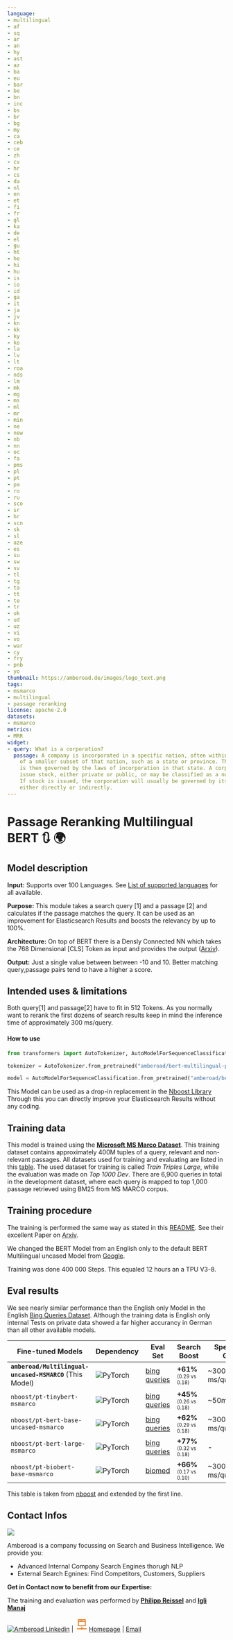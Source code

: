 ```yaml
---
language: 
- multilingual
- af
- sq
- ar
- an
- hy
- ast
- az
- ba
- eu
- bar
- be
- bn
- inc
- bs
- br
- bg
- my
- ca
- ceb
- ce
- zh
- cv
- hr
- cs
- da
- nl
- en
- et
- fi
- fr
- gl
- ka
- de
- el
- gu
- ht
- he
- hi
- hu
- is
- io
- id
- ga
- it
- ja
- jv
- kn
- kk
- ky
- ko
- la
- lv
- lt
- roa
- nds
- lm
- mk
- mg
- ms
- ml
- mr
- min
- ne
- new
- nb
- nn
- oc
- fa
- pms
- pl
- pt
- pa
- ro
- ru
- sco
- sr
- hr
- scn
- sk
- sl
- aze
- es
- su
- sw
- sv
- tl
- tg
- ta
- tt
- te
- tr
- uk
- ud
- uz
- vi
- vo
- war
- cy
- fry
- pnb
- yo
thumbnail: https://amberoad.de/images/logo_text.png
tags:
- msmarco
- multilingual
- passage reranking
license: apache-2.0
datasets:
- msmarco
metrics:
- MRR
widget:
- query: What is a corporation?
  passage: A company is incorporated in a specific nation, often within the bounds
    of a smaller subset of that nation, such as a state or province. The corporation
    is then governed by the laws of incorporation in that state. A corporation may
    issue stock, either private or public, or may be classified as a non-stock corporation.
    If stock is issued, the corporation will usually be governed by its shareholders,
    either directly or indirectly.
---
```


# Passage Reranking Multilingual BERT 🔃 🌍



## Model description
**Input:** Supports over 100 Languages. See [List of supported languages](https://github.com/google-research/bert/blob/master/multilingual.md#list-of-languages) for all available.

**Purpose:** This module takes a search query [1] and a passage [2] and calculates if the passage matches the query. 
It can be used as an improvement for Elasticsearch Results and boosts the relevancy by up to 100%. 

**Architecture:** On top of BERT there is a Densly Connected NN which takes the 768 Dimensional [CLS] Token as input and provides the output ([Arxiv](https://arxiv.org/abs/1901.04085)).

**Output:** Just a single value between between -10 and 10. Better matching query,passage pairs tend to have a higher a score.



## Intended uses & limitations
Both query[1] and passage[2] have to fit in 512 Tokens.
As you normally want to rerank the first dozens of search results keep in mind the inference time of approximately 300 ms/query.

#### How to use

```python
from transformers import AutoTokenizer, AutoModelForSequenceClassification

tokenizer = AutoTokenizer.from_pretrained("amberoad/bert-multilingual-passage-reranking-msmarco")

model = AutoModelForSequenceClassification.from_pretrained("amberoad/bert-multilingual-passage-reranking-msmarco")
```

This Model can be used as a drop-in replacement in the [Nboost Library](https://github.com/koursaros-ai/nboost)
Through this you can directly improve your Elasticsearch Results without any coding. 


## Training data

This model is trained using the [**Microsoft MS Marco Dataset**](https://microsoft.github.io/msmarco/ "Microsoft MS Marco"). This training dataset contains approximately 400M tuples of a query, relevant and non-relevant passages. All datasets used for training and evaluating are listed in this [table](https://github.com/microsoft/MSMARCO-Passage-Ranking#data-information-and-formating). The used dataset for training is called *Train Triples Large*, while the evaluation was made on *Top 1000 Dev*. There are 6,900 queries in total in the development dataset, where each query is mapped to top 1,000 passage retrieved using BM25 from MS MARCO corpus. 

## Training procedure

The training is performed the same way as stated in this [README](https://github.com/nyu-dl/dl4marco-bert "NYU Github"). See their excellent Paper on [Arxiv](https://arxiv.org/abs/1901.04085). 

We changed the BERT Model from an English only to the default BERT Multilingual uncased Model from [Google](https://huggingface.co/bert-base-multilingual-uncased).

Training was done 400 000 Steps. This equaled 12 hours an a TPU V3-8.


## Eval results

We see nearly similar performance than the English only Model in the English [Bing Queries Dataset](http://www.msmarco.org/). Although the training data is English only internal Tests on private data showed a far higher accurancy in German than all other available models.



Fine-tuned Models                                                                   | Dependency                                                                   | Eval Set                                                           | Search Boost<a href='#benchmarks'> | Speed on GPU
----------------------------------------------------------------------------------- | ---------------------------------------------------------------------------- | ------------------------------------------------------------------ | ----------------------------------------------------- | ----------------------------------
**`amberoad/Multilingual-uncased-MSMARCO`**  (This Model)                                       | <img alt="PyTorch" src="https://img.shields.io/badge/PyTorch-blue"/>          |  <a href ='http://www.msmarco.org/'>bing queries</a>               | **+61%** <sub><sup>(0.29 vs 0.18)</sup></sub>         | ~300 ms/query <a href='#footnotes'>
`nboost/pt-tinybert-msmarco`                                          | <img alt="PyTorch" src="https://img.shields.io/badge/PyTorch-red"/>          |  <a href ='http://www.msmarco.org/'>bing queries</a>               | **+45%** <sub><sup>(0.26 vs 0.18)</sup></sub>         | ~50ms/query <a href='#footnotes'>
`nboost/pt-bert-base-uncased-msmarco`                                               | <img alt="PyTorch" src="https://img.shields.io/badge/PyTorch-red"/>          | <a href ='http://www.msmarco.org/'>bing queries</a>                | **+62%** <sub><sup>(0.29 vs 0.18)</sup></sub>         | ~300 ms/query<a href='#footnotes'>
`nboost/pt-bert-large-msmarco`                                                      | <img alt="PyTorch" src="https://img.shields.io/badge/PyTorch-red"/>          | <a href ='http://www.msmarco.org/'>bing queries</a>                | **+77%** <sub><sup>(0.32 vs 0.18)</sup></sub>         | -
`nboost/pt-biobert-base-msmarco`                                                    | <img alt="PyTorch" src="https://img.shields.io/badge/PyTorch-red"/>          | <a href ='https://github.com/naver/biobert-pretrained'>biomed</a>  | **+66%** <sub><sup>(0.17 vs 0.10)</sup></sub>         | ~300 ms/query<a href='#footnotes'>

This table is taken from [nboost](https://github.com/koursaros-ai/nboost) and extended by the first line. 



## Contact Infos

![](https://amberoad.de/images/logo_text.png)

Amberoad is a company focussing on Search and Business Intelligence. 
We provide you: 
* Advanced Internal Company Search Engines thorugh NLP
* External Search Egnines: Find Competitors, Customers, Suppliers 

**Get in Contact now to benefit from our Expertise:**

The training and evaluation was performed by [**Philipp Reissel**](https://reissel.eu/) and [**Igli Manaj**](https://github.com/iglimanaj) 

 [![Amberoad](https://i.stack.imgur.com/gVE0j.png) Linkedin](https://de.linkedin.com/company/amberoad) | <svg xmlns="http://www.w3.org/2000/svg" x="0px" y="0px"
width="32" height="32"
viewBox="0 0 172 172"
style=" fill:#000000;"><g fill="none" fill-rule="nonzero" stroke="none" stroke-width="1" stroke-linecap="butt" stroke-linejoin="miter" stroke-miterlimit="10" stroke-dasharray="" stroke-dashoffset="0" font-family="none" font-weight="none" font-size="none" text-anchor="none" style="mix-blend-mode: normal"><path d="M0,172v-172h172v172z" fill="none"></path><g fill="#e67e22"><path d="M37.625,21.5v86h96.75v-86h-5.375zM48.375,32.25h10.75v10.75h-10.75zM69.875,32.25h10.75v10.75h-10.75zM91.375,32.25h32.25v10.75h-32.25zM48.375,53.75h75.25v43h-75.25zM80.625,112.875v17.61572c-1.61558,0.93921 -2.94506,2.2687 -3.88428,3.88428h-49.86572v10.75h49.86572c1.8612,3.20153 5.28744,5.375 9.25928,5.375c3.97183,0 7.39808,-2.17347 9.25928,-5.375h49.86572v-10.75h-49.86572c-0.93921,-1.61558 -2.2687,-2.94506 -3.88428,-3.88428v-17.61572z"></path></g></g></svg>[Homepage](https://de.linkedin.com/company/amberoad) |  [Email](info@amberoad.de)




